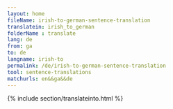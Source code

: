 ```yaml
---
layout: home
fileName: irish-to-german-sentence-translation
translatein: irish_to_german
folderName : translate
lang: de
from: ga
to: de
langname: irish-to
permalink: /de/irish-to-german-sentence-translation
tool: sentence-translations
matchurls: en&&ga&&de
---
```

{% include section/translateinto.html %}
